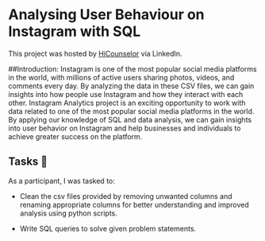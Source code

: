 # Analysing User Behaviour on Instagram with SQL

This project was hosted by [HiCounselor](https://hicounselor.com/projects/analysing-user-behaviour-on-instagram-using-python-and-sql) via LinkedIn.

##Introduction:
Instagram is one of the most popular social media platforms in the world, with millions of active users sharing photos, videos, and comments every day. By analyzing the data in these CSV files, we can gain insights into how people use Instagram and how they interact with each other.
Instagram Analytics project is an exciting opportunity to work with data related to one of the most popular social media platforms in the world. By applying our knowledge of SQL and data analysis, we can gain insights into user behavior on Instagram and help businesses and individuals to achieve greater success on the platform.

## Tasks :page_with_curl:
As a participant, I was tasked to:
- Clean the csv files provided by removing unwanted columns and renaming appropriate columns for better understanding and improved analysis using python scripts.

- Write SQL queries to solve given problem statements.

